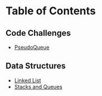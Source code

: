 # Table of Contents

## Code Challenges
- [PseudoQueue](DataStructures/DSAreadme/PseudoQueue.md)

## Data Structures
- [Linked List](DataStructures/DSAreadme/LinkedList.md)
- [Stacks and Queues](DataStructures/DSAreadme/StackandQueue.md)
